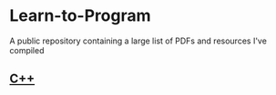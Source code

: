 # Learn-to-Program
A public repository containing a large list of PDFs and resources I've compiled

## [C++](C++.md)
